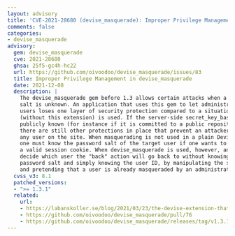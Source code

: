 ```yaml
---
layout: advisory
title: 'CVE-2021-28680 (devise_masquerade): Improper Privilege Management in devise_masquerade'
comments: false
categories:
- devise_masquerade
advisory:
  gem: devise_masquerade
  cve: 2021-28680
  ghsa: 25f5-gc4h-hc22
  url: https://github.com/oivoodoo/devise_masquerade/issues/83
  title: Improper Privilege Management in devise_masquerade
  date: 2021-12-08
  description: |
    The devise_masquerade gem before 1.3 allows certain attacks when a password's
    salt is unknown. An application that uses this gem to let administrators masquerade/impersonate
    users loses one layer of security protection compared to a situation where Devise
    (without this extension) is used. If the server-side secret_key_base value became
    publicly known (for instance if it is committed to a public repository by mistake),
    there are still other protections in place that prevent an attacker from impersonating
    any user on the site. When masquerading is not used in a plain Devise application,
    one must know the password salt of the target user if one wants to encrypt and sign
    a valid session cookie. When devise_masquerade is used, however, an attacker can
    decide which user the "back" action will go back to without knowing that user's
    password salt and simply knowing the user ID, by manipulating the session cookie
    and pretending that a user is already masqueraded by an administrator.
  cvss_v3: 8.1
  patched_versions:
  - ">= 1.3.1"
  related:
    url:
    - https://labanskoller.se/blog/2021/03/23/the-devise-extension-that-peeled-off-one-layer-of-the-security-onion-cve-2021-28680/
    - https://github.com/oivoodoo/devise_masquerade/pull/76
    - https://github.com/oivoodoo/devise_masquerade/releases/tag/v1.3.1
---
```

